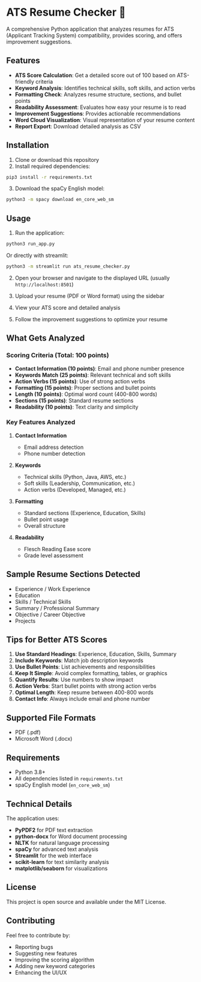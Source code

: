 # ATS Resume Checker 🎯

A comprehensive Python application that analyzes resumes for ATS (Applicant Tracking System) compatibility, provides scoring, and offers improvement suggestions.

## Features

- **ATS Score Calculation**: Get a detailed score out of 100 based on ATS-friendly criteria
- **Keyword Analysis**: Identifies technical skills, soft skills, and action verbs
- **Formatting Check**: Analyzes resume structure, sections, and bullet points
- **Readability Assessment**: Evaluates how easy your resume is to read
- **Improvement Suggestions**: Provides actionable recommendations
- **Word Cloud Visualization**: Visual representation of your resume content
- **Report Export**: Download detailed analysis as CSV

## Installation

1. Clone or download this repository
2. Install required dependencies:

```bash
pip3 install -r requirements.txt
```

3. Download the spaCy English model:

```bash
python3 -m spacy download en_core_web_sm
```

## Usage

1. Run the application:

```bash
python3 run_app.py
```

Or directly with streamlit:

```bash
python3 -m streamlit run ats_resume_checker.py
```

2. Open your browser and navigate to the displayed URL (usually `http://localhost:8501`)

3. Upload your resume (PDF or Word format) using the sidebar

4. View your ATS score and detailed analysis

5. Follow the improvement suggestions to optimize your resume

## What Gets Analyzed

### Scoring Criteria (Total: 100 points)

- **Contact Information (10 points)**: Email and phone number presence
- **Keywords Match (25 points)**: Relevant technical and soft skills
- **Action Verbs (15 points)**: Use of strong action verbs
- **Formatting (15 points)**: Proper sections and bullet points
- **Length (10 points)**: Optimal word count (400-800 words)
- **Sections (15 points)**: Standard resume sections
- **Readability (10 points)**: Text clarity and simplicity

### Key Features Analyzed

1. **Contact Information**
   - Email address detection
   - Phone number detection

2. **Keywords**
   - Technical skills (Python, Java, AWS, etc.)
   - Soft skills (Leadership, Communication, etc.)
   - Action verbs (Developed, Managed, etc.)

3. **Formatting**
   - Standard sections (Experience, Education, Skills)
   - Bullet point usage
   - Overall structure

4. **Readability**
   - Flesch Reading Ease score
   - Grade level assessment

## Sample Resume Sections Detected

- Experience / Work Experience
- Education
- Skills / Technical Skills
- Summary / Professional Summary
- Objective / Career Objective
- Projects

## Tips for Better ATS Scores

1. **Use Standard Headings**: Experience, Education, Skills, Summary
2. **Include Keywords**: Match job description keywords
3. **Use Bullet Points**: List achievements and responsibilities
4. **Keep It Simple**: Avoid complex formatting, tables, or graphics
5. **Quantify Results**: Use numbers to show impact
6. **Action Verbs**: Start bullet points with strong action verbs
7. **Optimal Length**: Keep resume between 400-800 words
8. **Contact Info**: Always include email and phone number

## Supported File Formats

- PDF (.pdf)
- Microsoft Word (.docx)

## Requirements

- Python 3.8+
- All dependencies listed in `requirements.txt`
- spaCy English model (`en_core_web_sm`)

## Technical Details

The application uses:
- **PyPDF2** for PDF text extraction
- **python-docx** for Word document processing
- **NLTK** for natural language processing
- **spaCy** for advanced text analysis
- **Streamlit** for the web interface
- **scikit-learn** for text similarity analysis
- **matplotlib/seaborn** for visualizations

## License

This project is open source and available under the MIT License.

## Contributing

Feel free to contribute by:
- Reporting bugs
- Suggesting new features
- Improving the scoring algorithm
- Adding new keyword categories
- Enhancing the UI/UX
